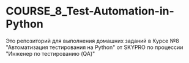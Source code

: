 # COURSE_8_Test-Automation-in-Python
Это репозиторий для выполнения домашних заданий в Курсе №8 "Автоматизация тестирования на Python" от SKYPRO по процессии "Инженер по тестированию (QA)"

